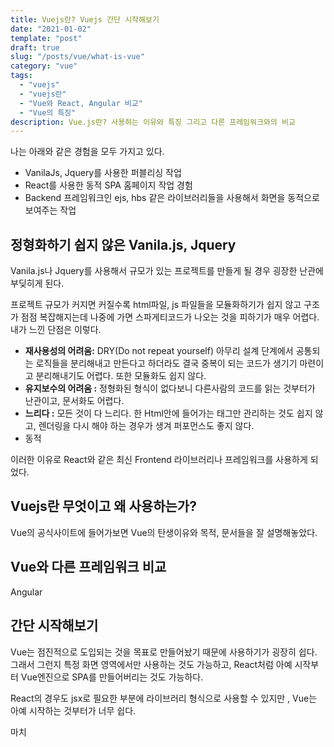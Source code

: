```yaml
---
title: Vuejs란? Vuejs 간단 시작해보기
date: "2021-01-02"
template: "post"
draft: true
slug: "/posts/vue/what-is-vue"
category: "vue"
tags:
  - "vuejs"
  - "vuejs란"
  - "Vue와 React, Angular 비교"
  - "Vue의 특징"
description: Vue.js란? 사용하는 이유와 특징 그리고 다른 프레임워크와의 비교
---
```


나는 아래와 같은 경험을 모두 가지고 있다.

- VanilaJs, Jquery를 사용한 퍼블리싱 작업
- React를 사용한 동적 SPA 홈페이지 작업 경험
- Backend 프레임워크인 ejs, hbs 같은 라이브러리들을 사용해서 화면을 동적으로 보여주는 작업

## 정형화하기 쉽지 않은 Vanila.js, Jquery

Vanila.js나 Jquery를 사용해서 규모가 있는 프로젝트를 만들게 될 경우 굉장한 난관에 부딪히게 된다.

프로젝트 규모가 커지면 커질수록 html파일, js 파일들을 모듈화하기가 쉽지 않고 구조가 점점 복잡해지는데 나중에 가면 스파게티코드가 나오는 것을 피하기가 매우 어렵다.
내가 느낀 단점은 이렇다.

- **재사용성의 어려움:** DRY(Do not repeat yourself) 아무리 설계 단계에서 공통되는 로직들을 분리해내고 만든다고 하더라도 결국 중복이 되는 코드가 생기기 마련이고 분리해내기도 어렵다. 또한 모듈화도 쉽지 않다.
- **유지보수의 어려움 :** 정형화된 형식이 없다보니 다른사람의 코드를 읽는 것부터가 난관이고, 문서화도 어렵다.
- **느리다 :** 모든 것이 다 느리다. 한 Html안에 들어가는 태그만 관리하는 것도 쉽지 않고, 렌더링을 다시 해야 하는 경우가 생겨 퍼포먼스도 좋지 않다.
- 동적

이러한 이유로 React와 같은 최신 Frontend 라이브러리나 프레임워크를 사용하게 되었다.

## Vuejs란 무엇이고 왜 사용하는가?

Vue의 공식사이트에 들어가보면 Vue의 탄생이유와 목적, 문서들을 잘 설명해놓았다.

## Vue와 다른 프레임워크 비교

Angular

## 간단 시작해보기

Vue는 점진적으로 도입되는 것을 목표로 만들어놨기 때문에 사용하기가 굉장히 쉽다. 그래서 그런지 특정 화면 영역에서만 사용하는 것도 가능하고, React처럼 아예 시작부터 Vue엔진으로 SPA를 만들어버리는 것도 가능하다.

React의 경우도 jsx로 필요한 부분에 라이브러리 형식으로 사용할 수 있지만 , Vue는 아예 시작하는 것부터가 너무 쉽다.

마치
